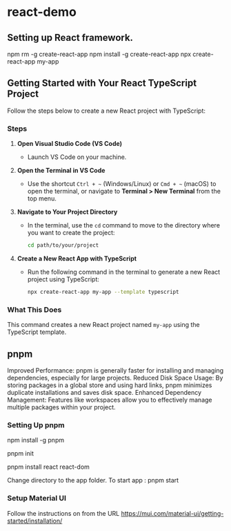# react-demo

## Setting up React framework.
npm rm -g create-react-app
npm install -g create-react-app
npx create-react-app my-app


## Getting Started with Your React TypeScript Project


Follow the steps below to create a new React project with TypeScript:

### Steps

1. **Open Visual Studio Code (VS Code)**
   - Launch VS Code on your machine.

2. **Open the Terminal in VS Code**
   - Use the shortcut `Ctrl + ~` (Windows/Linux) or `Cmd + ~` (macOS) to open the terminal, or navigate to **Terminal > New Terminal** from the top menu.

3. **Navigate to Your Project Directory**
   - In the terminal, use the `cd` command to move to the directory where you want to create the project:
     ```bash
     cd path/to/your/project
     ```

4. **Create a New React App with TypeScript**
   - Run the following command in the terminal to generate a new React project using TypeScript:
     ```bash
     npx create-react-app my-app --template typescript
     ```

### What This Does
This command creates a new React project named `my-app` using the TypeScript template.

## pnpm
Improved Performance: pnpm is generally faster for installing and managing dependencies, especially for large projects.
Reduced Disk Space Usage: By storing packages in a global store and using hard links, pnpm minimizes duplicate installations and saves disk space.
Enhanced Dependency Management: Features like workspaces allow you to effectively manage multiple packages within your project.

### Setting Up pnpm
npm install -g pnpm

pnpm init

pnpm install react react-dom

Change directory to the app folder.
To start app : pnpm start

### Setup Material UI
Follow the instructions on from the URL
https://mui.com/material-ui/getting-started/installation/
